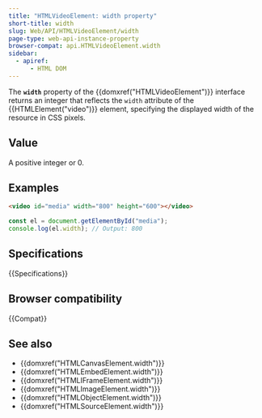 ```yaml
---
title: "HTMLVideoElement: width property"
short-title: width
slug: Web/API/HTMLVideoElement/width
page-type: web-api-instance-property
browser-compat: api.HTMLVideoElement.width
sidebar:
  - apiref:
      - HTML DOM
---
```


The **`width`** property of the {{domxref("HTMLVideoElement")}} interface returns an integer that reflects the `width` attribute of the {{HTMLElement("video")}} element, specifying the displayed width of the resource in CSS pixels.

## Value

A positive integer or 0.

## Examples

```html
<video id="media" width="800" height="600"></video>
```

```js
const el = document.getElementById("media");
console.log(el.width); // Output: 800
```

## Specifications

{{Specifications}}

## Browser compatibility

{{Compat}}

## See also

- {{domxref("HTMLCanvasElement.width")}}
- {{domxref("HTMLEmbedElement.width")}}
- {{domxref("HTMLIFrameElement.width")}}
- {{domxref("HTMLImageElement.width")}}
- {{domxref("HTMLObjectElement.width")}}
- {{domxref("HTMLSourceElement.width")}}
